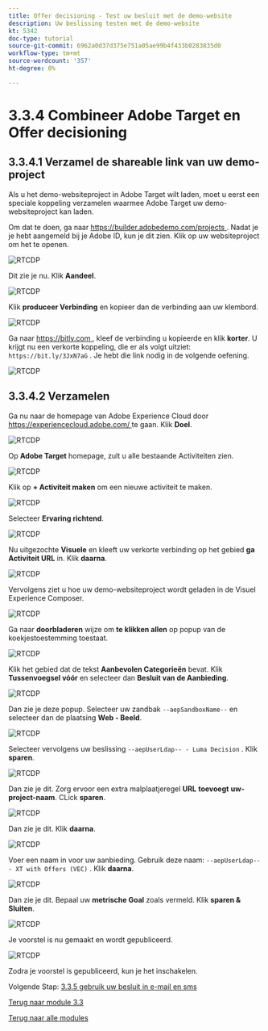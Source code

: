 ```yaml
---
title: Offer decisioning - Test uw besluit met de demo-website
description: Uw beslissing testen met de demo-website
kt: 5342
doc-type: tutorial
source-git-commit: 6962a0d37d375e751a05ae99b4f433b0283835d0
workflow-type: tm+mt
source-wordcount: '357'
ht-degree: 0%

---
```


# 3.3.4 Combineer Adobe Target en Offer decisioning

## 3.3.4.1 Verzamel de shareable link van uw demo-project

Als u het demo-websiteproject in Adobe Target wilt laden, moet u eerst een speciale koppeling verzamelen waarmee Adobe Target uw demo-websiteproject kan laden.

Om dat te doen, ga naar [ https://builder.adobedemo.com/projects ](https://builder.adobedemo.com/projects). Nadat je je hebt aangemeld bij je Adobe ID, kun je dit zien. Klik op uw websiteproject om het te openen.

![ RTCDP ](./images/builder1.png)

Dit zie je nu. Klik **Aandeel**.

![ RTCDP ](./images/builder2.png)

Klik **produceer Verbinding** en kopieer dan de verbinding aan uw klembord.

![ RTCDP ](./images/builder3.png)

Ga naar [ https://bitly.com ](https://bitly.com), kleef de verbinding u kopieerde en klik **korter**. U krijgt nu een verkorte koppeling, die er als volgt uitziet: `https://bit.ly/3JxN7aG` . Je hebt die link nodig in de volgende oefening.

![ RTCDP ](./images/builder4.png)

## 3.3.4.2 Verzamelen

Ga nu naar de homepage van Adobe Experience Cloud door [ https://experiencecloud.adobe.com/ ](https://experiencecloud.adobe.com/) te gaan. Klik **Doel**.

![ RTCDP ](./../../../modules/rtcdp-b2c/module2.3/images/excl.png)

Op **Adobe Target** homepage, zult u alle bestaande Activiteiten zien.

![ RTCDP ](./../../../modules/rtcdp-b2c/module2.3/images/exclatov.png)

Klik op **+ Activiteit maken** om een nieuwe activiteit te maken.

![ RTCDP ](./../../../modules/rtcdp-b2c/module2.3/images/exclatcr.png)

Selecteer **Ervaring richtend**.

![ RTCDP ](./images/exclatcrxt.png)

Nu uitgezochte **Visuele** en kleeft uw verkorte verbinding op het gebied **ga Activiteit URL** in. Klik **daarna**.

![ RTCDP ](./images/exclatcrxt1.png)

Vervolgens ziet u hoe uw demo-websiteproject wordt geladen in de Visuel Experience Composer.

![ RTCDP ](./images/vec1.png)

Ga naar **doorbladeren** wijze om **te klikken allen** op popup van de koekjestoestemming toestaat.

![ RTCDP ](./images/vec2.png)

Klik het gebied dat de tekst **Aanbevolen Categorieën** bevat. Klik **Tussenvoegsel vóór** en selecteer dan **Besluit van de Aanbieding**.

![ RTCDP ](./images/vec3.png)

Dan zie je deze popup. Selecteer uw zandbak `--aepSandboxName--` en selecteer dan de plaatsing **Web - Beeld**.

![ RTCDP ](./images/vec4.png)

Selecteer vervolgens uw beslissing `--aepUserLdap-- - Luma Decision` . Klik **sparen**.

![ RTCDP ](./images/vec5.png)

Dan zie je dit. Zorg ervoor een extra malplaatjeregel **URL** **toevoegt** **uw-project-naam**. CLick **sparen**.

![ RTCDP ](./images/vec6.png)

Dan zie je dit. Klik **daarna**.

![ RTCDP ](./images/vec7.png)

Voer een naam in voor uw aanbieding. Gebruik deze naam: `--aepUserLdap-- - XT with Offers (VEC)` . Klik **daarna**.

![ RTCDP ](./images/vec8.png)

Dan zie je dit. Bepaal uw **metrische Goal** zoals vermeld. Klik **sparen &amp; Sluiten**.

![ RTCDP ](./images/vec9.png)

Je voorstel is nu gemaakt en wordt gepubliceerd.

![ RTCDP ](./images/vec10.png)

Zodra je voorstel is gepubliceerd, kun je het inschakelen.

Volgende Stap: [ 3.3.5 gebruik uw besluit in e-mail en sms ](./ex5.md)

[Terug naar module 3.3](./offer-decisioning.md)

[Terug naar alle modules](./../../../overview.md)
